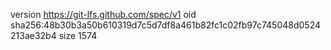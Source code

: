 version https://git-lfs.github.com/spec/v1
oid sha256:48b30b3a50b610319d7c5d7df8a461b82fc1c02fb97c745048d0524213ae32b4
size 1574
